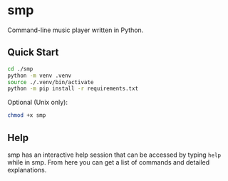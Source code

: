 # smp

Command-line music player written in Python.

## Quick Start

```sh
cd ./smp
python -m venv .venv
source ./.venv/bin/activate
python -m pip install -r requirements.txt
```
Optional (Unix only):
```sh
chmod +x smp
```

## Help
smp has an interactive help session that can be accessed by typing `help` while in smp. From here you can get a list of commands and detailed explanations.

